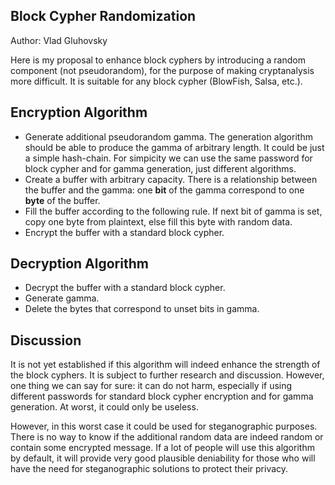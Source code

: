 ## Block Cypher Randomization

Author: Vlad Gluhovsky

Here is my proposal to enhance block cyphers by introducing a random component (not pseudorandom), for the purpose of making cryptanalysis more difficult. It is suitable for any block cypher (BlowFish, Salsa, etc.).

## Encryption Algorithm

- Generate additional pseudorandom gamma. The generation algorithm should be able to produce the gamma of arbitrary length. It could be just a simple hash-chain. For simpicity we can use the same password for block cypher and for gamma generation, just different algorithms.
- Create a buffer with arbitrary capacity. There is a relationship between the buffer and the gamma: one **bit** of the gamma correspond to one **byte** of the buffer.
- Fill the buffer according to the following rule. If next bit of gamma is set, copy one byte from plaintext, else fill this byte with random data.
- Encrypt the buffer with a standard block cypher.

## Decryption Algorithm

- Decrypt the buffer with a standard block cypher.
- Generate gamma.
- Delete the bytes that correspond to unset bits in gamma.

## Discussion

It is not yet established if this algorithm will indeed enhance the strength of the block cyphers. It is subject to further research and discussion. However, one thing we can say for sure: it can do not harm, especially if using different passwords for standard block cypher encryption and for gamma generation. At worst, it could only be useless. 

However, in this worst case it could be used for steganographic purposes. There is no way to know if the additional random data are indeed random or contain some encrypted message. If a lot of people will use this algorithm by default, it will provide very good plausible deniability for those who will have the need for steganographic solutions to protect their privacy.
